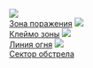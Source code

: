 ![](/books/sf_action/Василий%20Орехов/Зона%20поражения.jpg)  
[Зона поражения](/books/sf_action/Василий%20Орехов/Зона%20поражения)
![](/books/sf_action/Василий%20Орехов/Клеймо%20зоны.jpg)  
[Клеймо зоны](/books/sf_action/Василий%20Орехов/Клеймо%20зоны)
![](/books/sf_action/Василий%20Орехов/Линия%20огня.jpg)  
[Линия огня](/books/sf_action/Василий%20Орехов/Линия%20огня)
![](/books/sf_action/Василий%20Орехов/Сектор%20обстрела.jpg)  
[Сектор обстрела](/books/sf_action/Василий%20Орехов/Сектор%20обстрела)